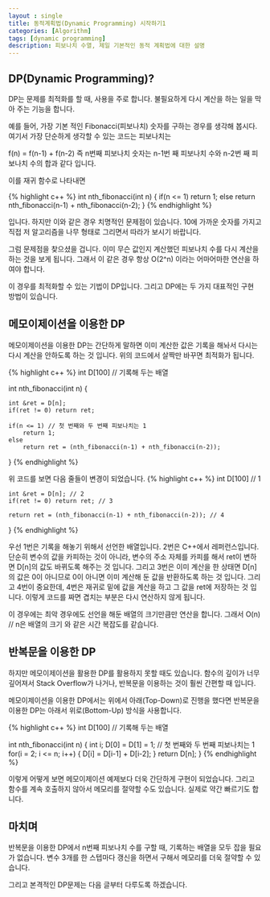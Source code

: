 ```yaml
---
layout : single
title: 동적계획법(Dynamic Programming) 시작하기1
categories: [Algorithm]
tags: [dynamic programming]
description: 피보나치 수열, 제일 기본적인 동적 계획법에 대한 설명
---
```



## DP(Dynamic Programming)?
DP는 문제를 최적화를 할 때, 사용을 주로 합니다. 불필요하게 다시 계산을 하는 일을 막아 주는 기능을 합니다.

예를 들어, 가장 기본 적인 Fibonacci(피보나치) 숫자를 구하는 경우를 생각해 봅시다. 여기서 가장 단순하게 생각할 수 있는 코드는 피보나치는

f(n) = f(n-1) + f(n-2) 즉 n번째 피보나치 숫자는 n-1번 째 피보나치 수와 n-2번 째 피보나치 수의 합과 같다 입니다.

이를 재귀 함수로 나타내면

{% highlight c++ %}
int nth_fibonacci(int n) {
    if(n <= 1)
        return 1;
    else
        return nth_fibonacci(n-1) + nth_fibonacci(n-2);
}
{% endhighlight %}

입니다. 하지만 이와 같은 경우 치명적인 문제점이 있습니다. 10에 가까운 숫자를 가지고 직접 저 알고리즘을 나무 형태로 그리면서 따라가 보시기 바랍니다.

그럼 문제점을 찾으셨을 겁니다. 이미 무슨 값인지 계산했던 피보나치 수를 다시 계산을 하는 것을 보게 됩니다. 그래서 이 같은 경우 항상 O(2^n) 이라는 어마어마한 연산을 하여야 합니다.

이 경우를 최적화할 수 있는 기법이 DP입니다. 그리고 DP에는 두 가지 대표적인 구현 방법이 있습니다.

## 메모이제이션을 이용한 DP
메모이제이션을 이용한 DP는 간단하게 말하면 이미 계산한 값은 기록을 해놔서 다시는 다시 계산을 안하도록 하는 것 입니다. 위의 코드에서 살짝만 바꾸면 최적화가 됩니다.

{% highlight c++ %}
int D[100] // 기록해 두는 배열

int nth_fibonacci(int n) {

    int &ret = D[n];
    if(ret != 0) return ret;

    if(n <= 1) // 첫 번째와 두 번째 피보나치는 1
        return 1;
    else
        return ret = (nth_fibonacci(n-1) + nth_fibonacci(n-2));
}
{% endhighlight %}

위 코드를 보면 다음 줄들이 변경이 되었습니다.
{% highlight c++ %}
    int D[100] // 1

    int &ret = D[n]; // 2
    if(ret != 0) return ret; // 3

    return ret = (nth_fibonacci(n-1) + nth_fibonacci(n-2)); // 4
}
{% endhighlight %}

우선 1번은 기록을 해놓기 위해서 선언한 배열입니다. 2번은 C++에서 레퍼런스입니다. 단순히 변수의 값을 카피하는 것이 아니라, 변수의 주소 자체를 카피를 해서 ret이 변하면 D[n]의 값도 바뀌도록 해주는 것 입니다.
그리고 3번은 이미 계산을 한 상태면 D[n]의 값은 0이 아니므로 0이 아니면 이미 계산해 둔 값을 반환하도록 하는 것 입니다.
그리고 4번이 중요한데, 4번은 재귀로 밑에 값을 계산을 하고 그 값을 ret에 저장하는 것 입니다.
이렇게 코드를 짜면 겹치는 부분은 다시 연산하지 않게 됩니다.

이 경우에는 최악 경우에도 선언을 해둔 배열의 크기만큼만 연산을 합니다. 그래서 O(n) // n은 배열의 크기
와 같은 시간 복잡도를 같습니다.

## 반복문을 이용한 DP
하지만 메모이제이션을 활용한 DP를 활용하지 못할 때도 있습니다. 함수의 깊이가 너무 깊어져서 Stack Overflow가 나거나, 반복문을 이용하는 것이 훨씬 간편할 때 입니다.

메모이제이션을 이용한 DP에서는 위에서 아래(Top-Down)로 진행을 했다면 반복문을 이용한 DP는 아래서 위로(Bottom-Up) 방식을 사용합니다.

{% highlight c++ %}
int D[100] // 기록해 두는 배열

int nth_fibonacci(int n) {
    int i;
    D[0] = D[1] = 1; // 첫 번째와 두 번째 피보나치는 1
    for(i = 2; i <= n; i++) {
        D[i] = D[i-1] + D[i-2];
    }
    return D[n];
}
{% endhighlight %}

이렇게 어떻게 보면 메모이제이션 예제보다 더욱 간단하게 구현이 되었습니다. 그리고 함수를 계속 호출하지 않아서 메모리를 절약할 수도 있습니다. 실제로 약간 빠르기도 합니다.

## 마치며

반복문을 이용한 DP에서 n번째 피보나치 수를 구할 때, 기록하는 배열을 모두 잡을 필요가 없습니다. 변수 3개를 한 스텝마다 갱신을 하면서 구해서 메모리를 더욱 절약할 수 있습니다.

그리고 본격적인 DP문제는 다음 글부터 다루도록 하겠습니다.
